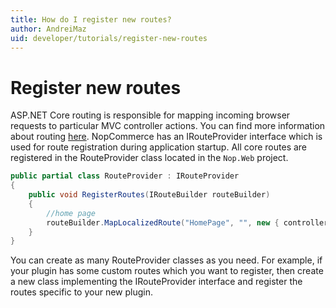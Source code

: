 ```yaml
---
title: How do I register new routes?
author: AndreiMaz
uid: developer/tutorials/register-new-routes
---
```

# Register new routes

ASP.NET Core routing is responsible for mapping incoming browser requests to particular MVC controller actions. You can find more information about routing [here](https://docs.microsoft.com/en-us/aspnet/core/fundamentals/routing?view=aspnetcore-2.2). NopCommerce has an IRouteProvider interface which is used for route registration during application startup. All core routes are registered in the RouteProvider class located in the `Nop.Web` project.

```csharp
public partial class RouteProvider : IRouteProvider
{
    public void RegisterRoutes(IRouteBuilder routeBuilder)
    {
        //home page
        routeBuilder.MapLocalizedRoute("HomePage", "", new { controller = "Home", action = "Index" });
    }
}
```

You can create as many RouteProvider classes as you need. For example, if your plugin has some custom routes which you want to register, then create a new class implementing the IRouteProvider interface and register the routes specific to your new plugin.

